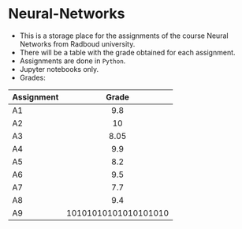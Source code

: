 # Neural-Networks

*  This is a storage place for the assignments of the course Neural Networks from Radboud university.
*  There will be a table with the grade obtained for each assignment.
*  Assignments are done in ```Python```.
*  Jupyter notebooks only.
*  Grades:


|Assignment|Grade|
|-----------|:------:|
| A1 | 9.8|
| A2 | 10 |
| A3 | 8.05|
| A4 | 9.9|
| A5 | 8.2|
| A6 | 9.5|
| A7 | 7.7|
| A8 | 9.4|
| A9 | 10101010101010101010
